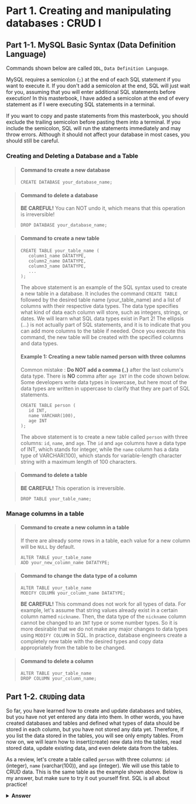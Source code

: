 # Part 1. Creating and manipulating databases : CRUD I

## Part 1-1. MySQL Basic Syntax (Data Definition Language)

Commands shown below are called `DDL`, `Data Definition Language`.

MySQL requires a semicolon (`;`) at the end of each SQL statement if you want to execute it. If you don't add a semicolon at the end, SQL will just wait for you, assuming that you will enter additional SQL statements before execution! In this masterbook, I have added a semicolon at the end of every statement as if I were executing SQL statements in a terminal.

If you want to copy and paste statements from this masterbook, you should exclude the trailing semicolon before pasting them into a terminal. If you include the semicolon, SQL will run the statements immediately and may throw errors. Although it should not affect your database in most cases, you should still be careful.

### Creating and Deleting a Database and a Table

> #### Command to create a new database
>
> ```
> CREATE DATABASE your_database_name;
> ```

> #### Command to delete a database
>
> **BE CAREFUL!** You can NOT undo it, which means that this operation is irreversible!
>
> ```
> DROP DATABASE your_database_name;
> ```

> #### Command to create a new table
>
> ```
> CREATE TABLE your_table_name (
>    column1_name DATATYPE,
>    column2_name DATATYPE,
>    column3_name DATATYPE,
>    ...
> );
> ```
>
> The above statement is an example of the SQL syntax used to create a new table in a database. It includes the command `CREATE TABLE` followed by the desired table name (your_table_name) and a list of columns with their respective data types. The data type specifies what kind of data each column will store, such as integers, strings, or dates. We will learn what SQL data types exist in Part 2! The ellipsis (...) is not actually part of SQL statements, and it is to indicate that you can add more columns to the table if needed. Once you execute this command, the new table will be created with the specified columns and data types.
>
> #### Example 1: Creating a new table named person with three columns
>
> Common mistake : **Do NOT add a comma (`,`)** after the last column's data type. There is **NO** comma after `age INT` in the code shown below.
> Some developers write data types in lowercase, but here most of the data types are written in uppercase to clarify that they are part of SQL statements.
>
> ```
> CREATE TABLE person (
>    id INT,
>    name VARCHAR(100),
>    age INT
> );
> ```
>
> The above statement is to create a new table called `person` with three columns: `id`, `name`, and `age`. The `id` and `age` columns have a data type of INT, which stands for integer, while the `name` column has a data type of VARCHAR(100), which stands for variable-length character string with a maximum length of 100 characters.

> #### Command to delete a table
>
> **BE CAREFUL!** This operation is irreversible.
>
> ```
> DROP TABLE your_table_name;
> ```

### Manage columns in a table

> #### Command to create a new column in a table
>
> If there are already some rows in a table, each value for a new column will be `NULL` by default.
>
> ```
> ALTER TABLE your_table_name
> ADD your_new_column_name DATATYPE;
> ```

> #### Command to change the data type of a column
>
> ```
> ALTER TABLE your_table_name
> MODIFY COLUMN your_column_name DATATYPE;
> ```
>
> **BE CAREFUL!** This command does not work for all types of data. For example, let's assume that string values already exist in a certain column named `nickname`. Then, the data type of the `nickname` column cannot be changed to an `INT` type or some number types. So it is more desirable that we do not make any major changes to data types using `MODIFY COLUMN` in SQL. In practice, database engineers create a completely new table with the desired types and copy data appropriately from the table to be changed.

> #### Command to delete a column
>
> ```
> ALTER TABLE your_table_name
> DROP COLUMN your_column_name;
> ```

## Part 1-2. `CRUD`ing data

So far, you have learned how to create and update databases and tables, but you have not yet entered any data into them. In other words, you have created databases and tables and defined what types of data should be stored in each column, but you have not stored any data yet. Therefore, if you list the data stored in the tables, you will see only empty tables. From now on, we will learn how to insert(create) new data into the tables, read stored data, update existing data, and even delete data from the tables.

As a review, let's create a table called `person` with three columns: `id` (integer), `name` (varchar(100)), and `age` (integer). We will use this table to CRUD data. This is the same table as the example shown above. Below is my answer, but make sure to try it out yourself first. SQL is all about practice!

<details><summary><b>Answer</b></summary>

```
CREATE TABLE person (
  id INT,
  name VARCHAR(100),
  age INT
)
```

</details>
